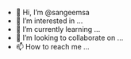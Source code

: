 - 👋 Hi, I’m @sangeemsa
- 👀 I’m interested in ...
- 🌱 I’m currently learning ...
- 💞️ I’m looking to collaborate on ...
- 📫 How to reach me ...

<!---
sangeemsa/sangeemsa is a ✨ special ✨ repository because its `README.md` (this file) appears on your GitHub profile.
You can click the Preview link to take a look at your changes.
--->

